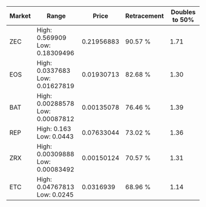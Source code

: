 | Market | Range | Price| Retracement | Doubles to 50% |
| --- | --- | --- | --- | --- |
| ZEC | High: 0.569909<br />Low: 0.18309496 | 0.21956883 | 90.57 % | 1.71 |
| EOS | High: 0.0337683<br />Low: 0.01627819 | 0.01930713 | 82.68 % | 1.30 |
| BAT | High: 0.00288578<br />Low: 0.00087812 | 0.00135078 | 76.46 % | 1.39 |
| REP | High: 0.163<br />Low: 0.0443 | 0.07633044 | 73.02 % | 1.36 |
| ZRX | High: 0.00309888<br />Low: 0.00083492 | 0.00150124 | 70.57 % | 1.31 |
| ETC | High: 0.04767813<br />Low: 0.0245 | 0.0316939 | 68.96 % | 1.14 |

